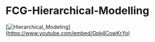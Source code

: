 # FCG-Hierarchical-Modelling

[![Hierarchical_Modeling](https://i9.ytimg.com/vi/Gpk4CowKrYo/mq2.jpg?sqp=CJjtz_IF&rs=AOn4CLAzEhqCQaTZP1kjfsqGz3cdhbxhTw)]
(https://www.youtube.com/embed/Gpk4CowKrYo)
